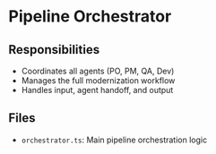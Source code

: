 # Pipeline Orchestrator

## Responsibilities

- Coordinates all agents (PO, PM, QA, Dev)
- Manages the full modernization workflow
- Handles input, agent handoff, and output

## Files

- `orchestrator.ts`: Main pipeline orchestration logic
